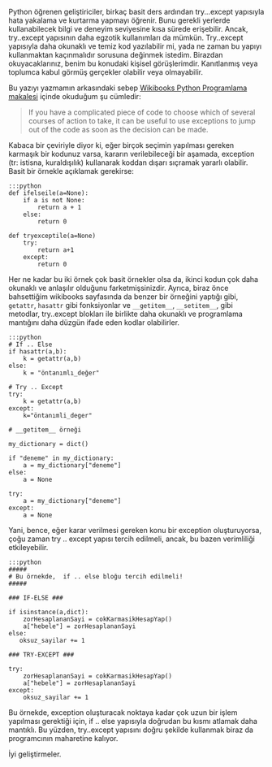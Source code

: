 <!--
.. date: 2011-08-14 23:35:00
.. description: Bazen If-Else yapısı yerine Try-Except kullanmak daha yerinde olabilir. Önce herşey yolunda varsayın, sonra hata varsa düzeltin.
.. slug: if-else-mi-try-except-mi
.. title: If..Else yada Try..Except, hangisi ne zaman kullanılmalı?
-->


Python öğrenen geliştiriciler, birkaç basit ders ardından try...except
yapısıyla hata yakalama ve kurtarma yapmayı öğrenir. Bunu gerekli
yerlerde kullanabilecek bilgi ve deneyim seviyesine kısa sürede
erişebilir. Ancak, try..except yapısının daha egzotik kullanımları da
mümkün. Try..except yapısıyla daha okunaklı ve temiz kod yazılabilir mi,
yada ne zaman bu yapıyı kullanmaktan kaçınmalıdır sorusuna değinmek
istedim. Birazdan okuyacaklarınız, benim bu konudaki kişisel
görüşlerimdir. Kanıtlanmış veya toplumca kabul görmüş gerçekler olabilir
veya olmayabilir. <!-- TEASER_END -->

Bu yazıyı yazmamın arkasındaki sebep [Wikibooks Python Programlama
 makalesi](http://en.wikibooks.org/wiki/Python_Programming/Exceptions#Exotic_uses_of_exceptions)
içinde okuduğum şu cümledir:


> If you have a complicated piece of code to choose which of several
> courses of action to take, it can be useful to use exceptions to jump
> out of the code as soon as the decision can be made.

Kabaca bir çeviriyle diyor ki, eğer birçok seçimin yapılması gereken
karmaşık bir kodunuz varsa, kararın verilebileceği bir aşamada,
exception (tr: istisna, kuraldışılık) kullanarak koddan dışarı sıçramak
yararlı olabilir. Basit bir örnekle açıklamak gerekirse:

	:::python
	def ifelseile(a=None):
		if a is not None:
			return a + 1
		else:
			return 0

	def tryexceptile(a=None)
		try:
			return a+1
		except:
			return 0
Her ne kadar bu iki örnek çok basit örnekler olsa da, ikinci kodun çok
daha okunaklı ve anlaşılır olduğunu farketmişsinizdir. Ayrıca, biraz
önce bahsettiğim wikibooks sayfasında da benzer bir örneğini yaptığı
gibi, `getattr`, `hasattr` gibi fonksiyonlar ve
`__getitem__`, `__setitem__`, gibi metodlar, try..except blokları
ile birlikte daha okunaklı ve programlama mantığını daha düzgün ifade
eden kodlar olabilirler.

	:::python
	# If .. Else
	if hasattr(a,b):
		k = getattr(a,b)
	else:
		k = "öntanımlı_değer"

	# Try .. Except
	try:
		k = getattr(a,b)
	except:
		k="öntanımli_deger"

	# __getitem__ örneği

	my_dictionary = dict()

	if "deneme" in my_dictionary:
		a = my_dictionary["deneme"]
	else:
		a = None

	try:
		a = my_dictionary["deneme"]
	except:
		a = None
Yani, bence, eğer karar verilmesi gereken konu bir exception
oluşturuyorsa, çoğu zaman try .. except yapısı tercih edilmeli, ancak,
bu bazen verimliliği etkileyebilir.

	:::python
	#####
	# Bu örnekde,  if .. else bloğu tercih edilmeli!
	#####

	### IF-ELSE ###

	if isinstance(a,dict):
		zorHesaplananSayi = cokKarmasikHesapYap()
		a["hebele"] = zorHesaplananSayi
	else:
	   oksuz_sayilar += 1

	### TRY-EXCEPT ###

	try:
		zorHesaplananSayi = cokKarmasikHesapYap()
		a["hebele"] = zorHesaplananSayi
	except:
		oksuz_sayilar += 1
Bu örnekde, exception oluşturacak noktaya kadar çok uzun bir işlem
yapılması gerektiği için, if .. else yapısıyla doğrudan bu kısmı atlamak
daha mantıklı. Bu yüzden, try..except yapısını doğru şekilde kullanmak
biraz da programcının maharetine kalıyor.

İyi geliştirmeler.